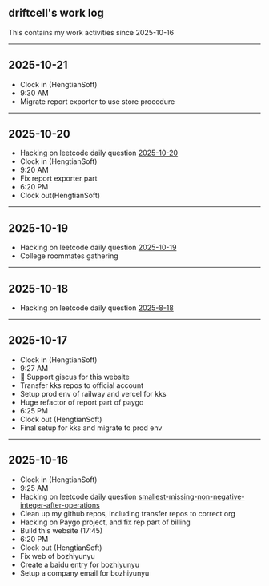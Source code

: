 ## driftcell's work log

This contains my work activities since 2025-10-16

---

## 2025-10-21

- Clock in (HengtianSoft)
- 9:30 AM
- Migrate report exporter to use store procedure

---

## 2025-10-20

- Hacking on leetcode daily question [2025-10-20](https://leetcode.cn/problems/final-value-of-variable-after-performing-operations/?envType=daily-question&envId=2025-10-20)
- Clock in (HengtianSoft)
- 9:20 AM
- Fix report exporter part
- 6:20 PM
- Clock out(HengtianSoft)

---

## 2025-10-19

- Hacking on leetcode daily question [2025-10-19](https://leetcode.cn/problems/lexicographically-smallest-string-after-applying-operations/?envType=daily-question&envId=2025-10-19)
- College roommates gathering

---

## 2025-10-18

- Hacking on leetcode daily question [2025-8-18](https://leetcode.cn/problems/maximum-number-of-distinct-elements-after-operations/description/?envType=daily-question&envId=2025-8-18)

---

## 2025-10-17

- Clock in (HengtianSoft)
- 9:27 AM
- 💬 Support giscus for this website
- Transfer kks repos to official account
- Setup prod env of railway and vercel for kks
- Huge refactor of report part of paygo
- 6:25 PM
- Clock out (HengtianSoft)
- Final setup for kks and migrate to prod env 

---

## 2025-10-16

- Clock in (HengtianSoft)
- 9:25 AM
- Hacking on leetcode daily question [smallest-missing-non-negative-integer-after-operations](https://leetcode.cn/problems/smallest-missing-non-negative-integer-after-operations/description/?envType=daily-question&envId=2025-10-16)
- Clean up my github repos, including transfer repos to correct org
- Hacking on Paygo project, and fix rep part of billing
- Build this website (17:45)
- 6:20 PM
- Clock out (HengtianSoft)
- Fix web of bozhiyunyu
- Create a baidu entry for bozhiyunyu
- Setup a company email for bozhiyunyu
